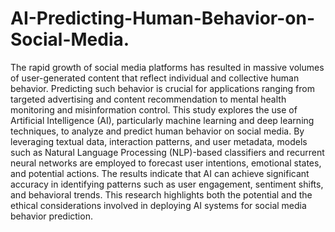 # AI-Predicting-Human-Behavior-on-Social-Media.
The rapid growth of social media platforms has resulted in massive volumes of user-generated content that reflect individual and collective human behavior. Predicting such behavior is crucial for applications ranging from targeted advertising and content recommendation to mental health monitoring and misinformation control. This study explores the use of Artificial Intelligence (AI), particularly machine learning and deep learning techniques, to analyze and predict human behavior on social media. By leveraging textual data, interaction patterns, and user metadata, models such as Natural Language Processing (NLP)-based classifiers and recurrent neural networks are employed to forecast user intentions, emotional states, and potential actions. The results indicate that AI can achieve significant accuracy in identifying patterns such as user engagement, sentiment shifts, and behavioral trends. This research highlights both the potential and the ethical considerations involved in deploying AI systems for social media behavior prediction.


